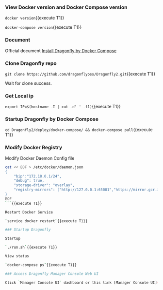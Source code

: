 ### View Docker version and  Docker Compose version

`docker version`{{execute T1}}

`docker-compose version`{{execute T1}}

### Document

Official document [Install Dragonfly by Docker Compose](https://d7y.io/docs/getting-started/quick-start/docker-compose/)

### Clone Dragonfly repo

`git clone https://github.com/dragonflyoss/Dragonfly2.git`{{execute T1}}

Wait for clone success.

### Get Local ip

`export IP=$(hostname -I | cut -d' ' -f1)`{{execute T1}}

### Startup Dragonfly by Docker Compose

`cd Dragonfly2/deploy/docker-compose/ && docker-compose pull`{{execute T1}}

### Modify Docker Registry

Modify Docker Daemon Config file

```sh
cat << EOF > /etc/docker/daemon.json
{
    "bip":"172.18.0.1/24",
    "debug": true,
    "storage-driver": "overlay",
    "registry-mirrors": ["http://127.0.0.1:65001","https://mirror.gcr.io","https://docker-mirror.killer.sh"]
}
EOF
```{{execute T1}}

Restart Docker Service

`service docker restart`{{execute T1}}

### Startup Dragonfly

Startup

`./run.sh`{{execute T1}}

View status

`docker-compose ps`{{execute T1}}

### Access Dragonfly Manager Console Web UI

Click `Manager Console UI` dashboard or this link [Manager Console UI]({{TRAFFIC_HOST1_8080}})

